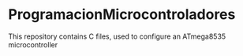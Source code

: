 # ProgramacionMicrocontroladores
This repository contains C files, used to configure an ATmega8535 microcontroller
